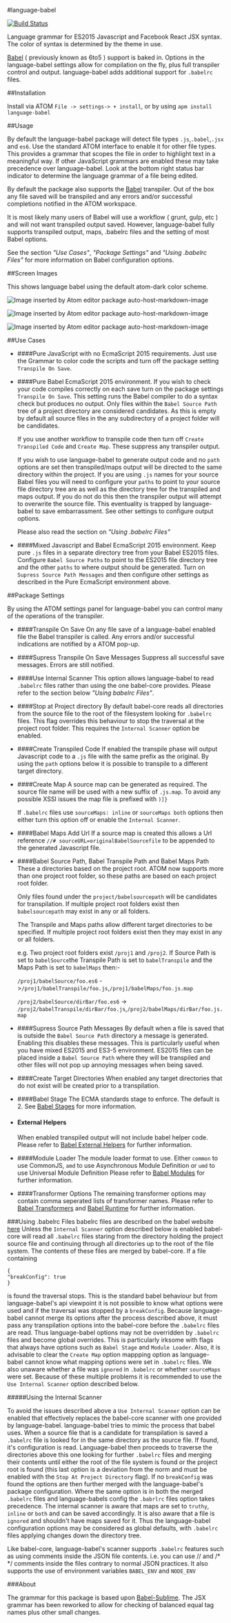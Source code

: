 #language-babel

[![Build Status](https://travis-ci.org/gandm/language-babel.svg?branch=master)](https://travis-ci.org/gandm/language-babel)

Language grammar for ES2015 Javascript and Facebook React JSX syntax. The color of syntax is determined by the theme in use.

[Babel](http://babeljs.io/) ( previously known as 6to5 ) support is baked in. Options in the
language-babel settings allow for compilation on the fly, plus full transpiler control and output. language-babel adds additional support for `.babelrc` files.

##Installation

Install via ATOM `File -> settings-> + install`, or by using `apm install language-babel`

##Usage

By default the language-babel package will detect file types `.js`,`.babel`,`.jsx` and `es6`. Use the standard ATOM interface to enable it for other file types. This provides a grammar that scopes the file in order to highlight text in a meaningful way. If other JavaScript grammars are enabled these may take precedence over language-babel. Look at the bottom right status bar indicator to determine the language grammar of a file being edited.

By default the package also supports the [Babel](http://babeljs.io/) transpiler. Out of the box any file saved will be transpiled and any errors and/or successful completions notified in the ATOM workspace.

It is most likely many users of Babel will use a workflow ( grunt, gulp, etc ) and will not want transpiled output saved. However, language-babel fully supports transpiled output, maps, .babelrc files and the setting of most Babel options.

See the section *"Use Cases"*, *"Package Settings"* and *"Using .babelrc Files"* for more information on Babel configuration options.

##Screen Images

This shows language babel using the default atom-dark color scheme.

![Image inserted by Atom editor package auto-host-markdown-image](http://i.imgur.com/OPZwVv8.gif)

![Image inserted by Atom editor package auto-host-markdown-image](http://i.imgur.com/bMXR0i1.gif)

![Image inserted by Atom editor package auto-host-markdown-image](http://i.imgur.com/TAi2cAk.gif)

##Use Cases
* ####Pure JavaScript with no EcmaScript 2015 requirements.
  Just use the Grammar to color code the scripts and turn off the package setting `Transpile On Save`.

* ####Pure Babel EcmaScript 2015 environment.
  If you wish to check your code compiles correctly on each save turn on the package settings `Transpile On Save`. This setting runs the Babel compiler to do a syntax check but produces no output. Only files within the `Babel Source Path` tree of a project directory are considered candidates. As this is empty by default all source files in the any subdirectory of a project folder will be candidates.

  If you use another workflow to transpile code then turn off `Create Transpiled Code` and `Create Map`. These suppress any transpiler output.

  If you wish to use language-babel to generate output code and no `path` options are set then transpiled/maps output will be directed to the same directory within the project. If you are using `.js` names for your source Babel files you will need to configure your `paths` to point to your source file directory tree are as well as the directory tree for the transpiled and maps output. If you do not do this then the transpiler output will attempt to overwrite the source file. This eventuality is trapped by language-babel to save embarrassment. See other settings to configure output options.

  Please also read the section on *"Using .babelrc Files"*

* ####Mixed Javascript and Babel EcmaScript 2015 environment.
   Keep pure `.js`  files in a separate directory tree from your Babel ES2015 files. Configure `Babel Source Paths` to point to the ES2015 file directory tree and the other `paths` to where output should be generated. Turn on `Supress Source Path Messages` and then configure other settings as described in the Pure EcmaScript environment above.

##Package Settings

By using the ATOM settings panel for language-babel you can control many of the operations of the transpiler.

* ####Transpile On Save
  On any file save of a language-babel enabled file the Babel transpiler  is called. Any errors and/or successful indications are notified by a ATOM pop-up.

* ####Supress Transpile On Save Messages
  Suppress all successful save messages. Errors are still notified.

* ####Use Internal Scanner
  This option allows language-babel to read `.babelrc` files rather than using the one babel-core provides. Please refer to the section below *"Using babelrc Files"*.

* ####Stop at Project directory
  By default babel-core reads all directories from the source file to the root of the filesystem looking for `.babelrc` files. This flag overrides this behaviour to stop the traversal at the project root folder. This requires the `Internal Scanner` option be enabled.

* ####Create Transpiled Code
  If enabled the transpile phase will output Javascript code to a `.js` file with the same prefix as the original. By using the `path` options below it is possible to transpile to a different target directory.

* ####Create Map
  A source map can be generated as required. The source file name will be used with a new suffix of `.js.map`. To avoid any possible XSSI issues the map file is prefixed with `)]}`

  If `.babelrc` files use `sourceMaps: inline` or `sourceMaps both` options then either turn this option off or enable the `Internal Scanner`.  

* ####Babel Maps Add Url
  If a source map is created this allows a Url reference `//# sourceURL=originalBabelSourcefile` to be appended to the generated Javascript file.  

* ####Babel Source Path, Babel Transpile Path and Babel Maps Path
  These a directories based on the project root. ATOM now supports more than one project root folder, so these paths are based on each project root folder.

  Only files found under the `project/babelsourcepath` will be candidates for transpilation. If multiple project root folders exist then `babelsourcepath` may exist in any or all folders.

  The Transpile and Maps paths allow different target directories to be specified. If multiple project root folders exist then they may exist in any or all folders.

  e.g. Two project root folders exist `/proj1` and `/proj2`. If Source Path is set to `babelSource`the Transpile Path is set to `babelTranspile` and the Maps Path is set to `babelMaps` then:-

  `/proj1/babelSource/foo.es6` ->`/proj1/babelTranspile/foo.js`,`/proj1/babelMaps/foo.js.map`

  `/proj2/babelSource/dirBar/foo.es6` -> `/proj2/babelTranspile/dirBar/foo.js`,`/proj2/babelMaps/dirBar/foo.js.map`

* ####Supress Source Path Messages
  By default when a file is saved that is outside the `Babel Source Path` directory a message is generated. Enabling this disables these messages. This is particularly useful when you have mixed ES2015 and ES3-5 environment. ES2015 files can be placed inside a `Babel Source Path` where they will be transpiled and other files will not pop up annoying messages when being saved.

* ####Create Target Directories
  When enabled any target directories that do not exist will be created prior to a transpilation.

* ####Babel Stage
  The ECMA standards stage to enforce. The default is 2. See [Babel Stages](http://babeljs.io/docs/usage/experimental/) for more information.

* #### External Helpers
  When enabled transpiled output will not include babel helper code.   Please refer to [Babel External Helpers](http://babeljs.io/docs/advanced/external-helpers/) for further information.

* ####Module Loader
  The module loader format to use. Either `common` to use CommonJS, `amd` to use Asynchronous Module Definition or `umd` to use Universal Module Definition   Please refer to [Babel Modules](http://babeljs.io/docs/usage/modules/) for further information.

* ####Transformer Options
  The remaining transformer options may contain comma seperated lists of transformer names.
  Please refer to [Babel Transformers](http://babeljs.io/docs/advanced/transformers/) and [Babel Runtime](http://babeljs.io/docs/usage/runtime/) for further information.

###Using .babelrc Files
  babelrc files are described on the babel website [here](http://babeljs.io/docs/usage/babelrc/) Unless the `Internal Scanner` option described below is enabled babel-core will read all `.babelrc` files staring from the directory holding the project source file and continuing through all directories up to the root of the file system. The contents of these files are merged by babel-core. If a file containing
  ```
{
  "breakConfig": true
}
  ```
  is found the traversal stops. This is the standard babel behaviour but from language-babel's api viewpoint it is not possible to know what options were used and if the traversal was stopped by a `breakConfig`. Because language-babel cannot merge its options after the process described above, it must pass any transpilation options into the babel-core before the `.babelrc` files are read. Thus language-babel options may not be overridden by `.babelrc` files and become global overrides. This is particularly irksome with flags that always have options such as `Babel Stage` and `Module Loader`. Also, it is advisable to clear the `Create Map` option mappping option as language-babel cannot know what mapping options were set in `.babelrc` files. We also unaware whether a file was `ignored` in `.babelrc` or whether `sourceMaps` were set. Because of these multiple problems it is recommended to use the `Use Internal Scanner` option described below.

#####Using the Internal Scanner

  To avoid the issues described above a `Use Internal Scanner` option can be enabled that effectively replaces the babel-core scanner with one provided by language-babel. language-babel tries to mimic the process that babel uses. When a source file that is a candidate for transpilation is saved a `.babelrc` file is looked for in the same directory as the source file. If found, it's configuration is read. Language-babel then proceeds to traverse the directories above this one looking for further `.babelrc` files and merging their contents until either the root of the file system is found or the project root is found (this last option is a deviation from the norm and must be enabled with the `Stop At Project Directory` flag). If no `breakConfig` was found the options are then further merged with the language-babel's package configuration. Where the same option is in both the merged `.babelrc` files and language-babels config the `.babrlrc` files option takes precedence. The internal scanner is aware that maps are set to `truthy`, `inline` or `both` and can be saved accordingly. It is also aware that a file is `ignored` and shouldn't have maps saved for it. Thus the language-babel configuration options may be considered as global defaults, with `.babelrc` files applying changes down the directory tree.

  Like babel-core, language-babel's scanner supports `.babelrc` features such as using comments inside the JSON file contents. i.e. you can use // and /\* \*/ comments inside the files contrary to normal JSON practices. It also supports the use of environment variables `BABEL_ENV` and `NODE_ENV`

###About

The grammar for this package is based upon [Babel-Sublime](https://github.com/babel/babel-sublime). The JSX grammar has been reworked to allow for checking of balanced equal tag names plus other small changes.
